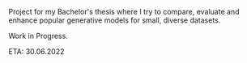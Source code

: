 Project for my Bachelor's thesis where I try to compare, evaluate and enhance popular generative models for small, diverse datasets.

Work in Progress.

ETA: 30.06.2022

